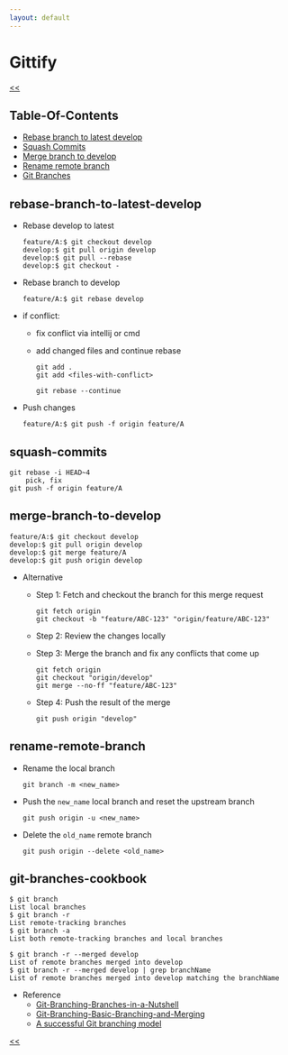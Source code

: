 ```yaml
---
layout: default
---
```


# Gittify

[<<](../)

## Table-Of-Contents

- [Rebase branch to latest develop](#rebase-branch-to-latest-develop)
- [Squash Commits](#squash-commits)
- [Merge branch to develop](#merge-branch-to-develop)
- [Rename remote branch](#rename-remote-branch)
- [Git Branches](#git-branches-cookbook)

## rebase-branch-to-latest-develop

- Rebase develop to latest

    ```console
    feature/A:$ git checkout develop
    develop:$ git pull origin develop
    develop:$ git pull --rebase
    develop:$ git checkout -
    ```

- Rebase branch to develop

    ```console
    feature/A:$ git rebase develop
    ```

- if conflict:
  - fix conflict via intellij or cmd
  - add changed files and continue rebase

      ```console
    git add .
    git add <files-with-conflict>

    git rebase --continue
    ```

- Push changes

    ```console
    feature/A:$ git push -f origin feature/A
    ```

## squash-commits

```console
git rebase -i HEAD~4
    pick, fix
git push -f origin feature/A
```

## merge-branch-to-develop

```console
feature/A:$ git checkout develop
develop:$ git pull origin develop
develop:$ git merge feature/A
develop:$ git push origin develop
```

- Alternative
  - Step 1: Fetch and checkout the branch for this merge request

    ```console
    git fetch origin
    git checkout -b "feature/ABC-123" "origin/feature/ABC-123"
    ```

  - Step 2: Review the changes locally
  - Step 3: Merge the branch and fix any conflicts that come up

    ```console
    git fetch origin
    git checkout "origin/develop"
    git merge --no-ff "feature/ABC-123"
    ```

  - Step 4: Push the result of the merge

    ```console
    git push origin "develop"
    ```

## rename-remote-branch

- Rename the local branch

    ```console
    git branch -m <new_name>
    ```

- Push the `new_name` local branch and reset the upstream branch

    ```console
    git push origin -u <new_name>
    ```

- Delete the `old_name` remote branch

    ```console
    git push origin --delete <old_name>
    ```

## git-branches-cookbook

```console
$ git branch
List local branches
$ git branch -r
List remote-tracking branches
$ git branch -a
List both remote-tracking branches and local branches

$ git branch -r --merged develop
List of remote branches merged into develop
$ git branch -r --merged develop | grep branchName
List of remote branches merged into develop matching the branchName
```

- Reference
  - [Git-Branching-Branches-in-a-Nutshell](https://git-scm.com/book/en/v2/Git-Branching-Branches-in-a-Nutshell)
  - [Git-Branching-Basic-Branching-and-Merging](https://git-scm.com/book/en/v2/Git-Branching-Basic-Branching-and-Merging)
  - [A successful Git branching model](https://nvie.com/posts/a-successful-git-branching-model/)

[<<](../)
